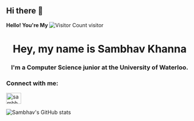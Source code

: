 ## Hi there 👋
**Hello! You're My** ![Visitor Count](https://profile-counter.glitch.me/sambhavKhanna/count.svg)
visitor
<h1 align="center">Hey, my name is Sambhav Khanna</h1>
<h3 align="center">I'm a Computer Science junior at the University of Waterloo.</h3>
<h3 align="left">Connect with me:</h3>
<p align="left">
<a href="https://linkedin.com/in/sambhav-khanna" target="blank"><img align="center" src="https://raw.githubusercontent.com/rahuldkjain/github-profile-readme-generator/master/src/images/icons/Social/linked-in-alt.svg" alt="sambhav-khanna" height="30" width="40" /></a>
</p>


  ![Sambhav's GitHub stats](https://github-readme-stats.vercel.app/api?username=sambhavKhanna&show)

<!--
**sambhavKhanna/sambhavKhanna** is a ✨ _special_ ✨ repository because its `README.md` (this file) appears on your GitHub profile.

Here are some ideas to get you started:

- 🔭 I’m currently working on ...
- 🌱 I’m currently learning ...
- 👯 I’m looking to collaborate on ...
- 🤔 I’m looking for help with ...
- 💬 Ask me about ...
- 📫 How to reach me: ...
- 😄 Pronouns: ...
- ⚡ Fun fact: ...
-->
